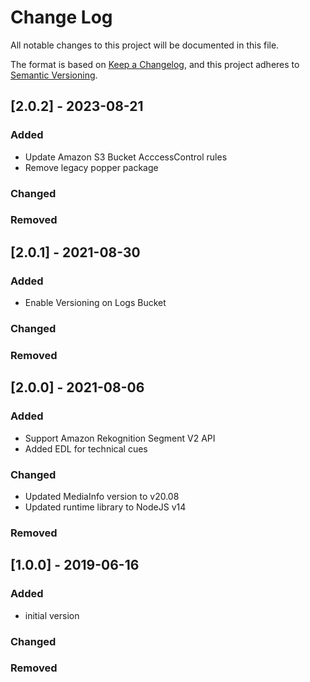 # Change Log
All notable changes to this project will be documented in this file.

The format is based on [Keep a Changelog](https://keepachangelog.com/en/1.0.0/),
and this project adheres to [Semantic Versioning](https://semver.org/spec/v2.0.0.html).

## [2.0.2] - 2023-08-21
### Added
- Update Amazon S3 Bucket AcccessControl rules
- Remove legacy popper package

### Changed

### Removed

## [2.0.1] - 2021-08-30
### Added
- Enable Versioning on Logs Bucket

### Changed

### Removed

## [2.0.0] - 2021-08-06
### Added
- Support Amazon Rekognition Segment V2 API
- Added EDL for technical cues

### Changed
- Updated MediaInfo version to v20.08
- Updated runtime library to NodeJS v14

### Removed

## [1.0.0] - 2019-06-16
### Added
- initial version

### Changed

### Removed
